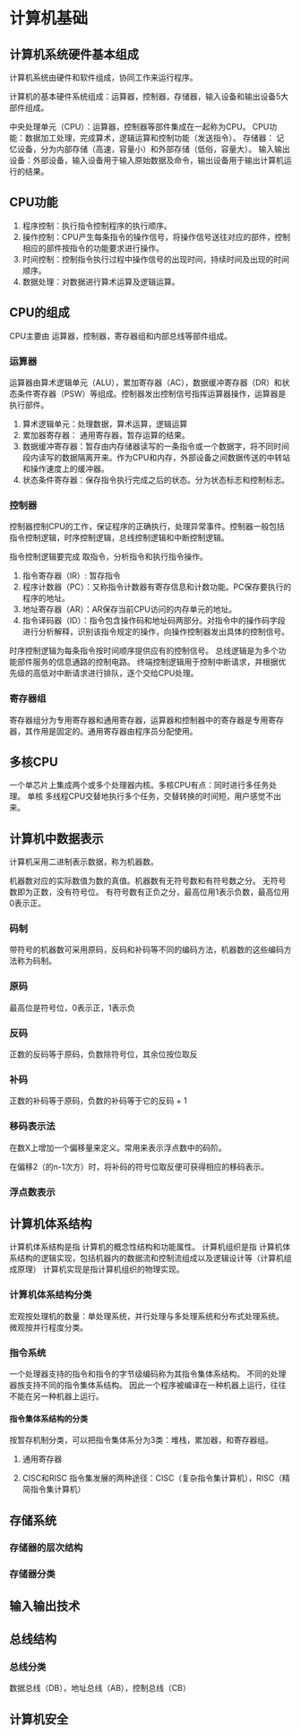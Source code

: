 # 计算机基础

## 计算机系统硬件基本组成
计算机系统由硬件和软件组成，协同工作来运行程序。

计算机的基本硬件系统组成：运算器，控制器，存储器，输入设备和输出设备5大部件组成。

中央处理单元（CPU）：运算器，控制器等部件集成在一起称为CPU。
CPU功能：数据加工处理，完成算术，逻辑运算和控制功能（发送指令）。
存储器： 记忆设备，分为内部存储（高速，容量小）和外部存储（低俗，容量大）。
输入输出设备：外部设备，输入设备用于输入原始数据及命令，输出设备用于输出计算机运行的结果。

## CPU功能
1. 程序控制：执行指令控制程序的执行顺序。
2. 操作控制：CPU产生每条指令的操作信号，将操作信号送往对应的部件，控制相应的部件按指令的功能要求进行操作。
3. 时间控制：控制指令执行过程中操作信号的出现时间，持续时间及出现的时间顺序。
4. 数据处理：对数据进行算术运算及逻辑运算。

## CPU的组成
CPU主要由 运算器，控制器，寄存器组和内部总线等部件组成。
### 运算器
运算器由算术逻辑单元（ALU），累加寄存器（AC），数据缓冲寄存器（DR）和状态条件寄存器（PSW）等组成。控制器发出控制信号指挥运算器操作，运算器是执行部件。
1. 算术逻辑单元：处理数据，算术运算，逻辑运算
2. 累加器寄存器： 通用寄存器，暂存运算的结果。
3. 数据缓冲寄存器：暂存由内存储器读写的一条指令或一个数据字，将不同时间段内读写的数据隔离开来。作为CPU和内存，外部设备之间数据传送的中转站和操作速度上的缓冲器。
4. 状态条件寄存器：保存指令执行完成之后的状态。分为状态标志和控制标志。

### 控制器
控制器控制CPU的工作，保证程序的正确执行，处理异常事件。控制器一般包括指令控制逻辑，时序控制逻辑，总线控制逻辑和中断控制逻辑。

指令控制逻辑要完成 取指令，分析指令和执行指令操作。
1. 指令寄存器（IR）: 暂存指令
2. 程序计数器（PC）：又称指令计数器有寄存信息和计数功能。PC保存要执行的程序的地址。
3. 地址寄存器（AR）：AR保存当前CPU访问的内存单元的地址。
4. 指令译码器（ID）：指令包含操作码和地址码两部分。对指令中的操作码字段进行分析解释，识别该指令规定的操作，向操作控制器发出具体的控制信号。

时序控制逻辑为每条指令按时间顺序提供应有的控制信号。
总线逻辑是为多个功能部件服务的信息通路的控制电路。
终端控制逻辑用于控制中断请求，并根据优先级的高低对中断请求进行排队，逐个交给CPU处理。


### 寄存器组
寄存器组分为专用寄存器和通用寄存器，运算器和控制器中的寄存器是专用寄存器，其作用是固定的。通用寄存器由程序员分配使用。

## 多核CPU
一个单芯片上集成两个或多个处理器内核。多核CPU有点：同时进行多任务处理。
单核 多线程CPU交替地执行多个任务，交替转换的时间短，用户感觉不出来。

## 计算机中数据表示
计算机采用二进制表示数据，称为机器数。

机器数对应的实际数值为数的真值。机器数有无符号数和有符号数之分。
无符号数即为正数，没有符号位。
有符号数有正负之分，最高位用1表示负数，最高位用0表示正。

### 码制
带符号的机器数可采用原码，反码和补码等不同的编码方法，机器数的这些编码方法称为码制。

### 原码
最高位是符号位，0表示正，1表示负

### 反码
正数的反码等于原码，负数除符号位，其余位按位取反

### 补码
正数的补码等于原码，负数的补码等于它的反码 + 1

### 移码表示法
在数X上增加一个偏移量来定义。常用来表示浮点数中的码阶。

在偏移2（的n-1次方）时，将补码的符号位取反便可获得相应的移码表示。

### 浮点数表示

## 计算机体系结构
计算机体系结构是指 计算机的概念性结构和功能属性。
计算机组织是指 计算机体系结构的逻辑实现，包括机器内的数据流和控制流组成以及逻辑设计等（计算机组成原理）
计算机实现是指计算机组织的物理实现。
### 计算机体系结构分类
宏观按处理机的数量：单处理系统，并行处理与多处理系统和分布式处理系统。
微观按并行程度分类。

### 指令系统
一个处理器支持的指令和指令的字节级编码称为其指令集体系结构。
不同的处理器族支持不同的指令集体系结构。
因此一个程序被编译在一种机器上运行，往往不能在另一种机器上运行。

#### 指令集体系结构的分类
按暂存机制分类，可以把指令集体系分为3类：堆栈，累加器，和寄存器组。

1. 通用寄存器

2. CISC和RISC
指令集发展的两种途径：CISC（复杂指令集计算机），RISC（精简指令集计算机）

## 存储系统
### 存储器的层次结构

### 存储器分类

## 输入输出技术

## 总线结构
### 总线分类
数据总线（DB），地址总线（AB），控制总线（CB）

##  计算机安全